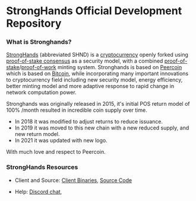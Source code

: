 
StrongHands Official Development Repository
==================================

### What is Stronghands?
[StrongHands](https://stronghands.info) (abbreviated SHND) is a [cryptocurrency](https://en.wikipedia.org/wiki/Cryptocurrency) openly forked  using [proof-of-stake consensus](https://peercoin.net/resources.html#whitepaper) as a security model, with a combined [proof-of-stake](https://peercoin.net/resources.html#whitepaper)/[proof-of-work](https://en.wikipedia.org/wiki/Proof-of-work_system) minting system. Stronghands is based on [Peercoin](https://peercoin.net) which  is based on [Bitcoin](https://bitcoin.org), while incorporating many important innovations to cryptocurrency field including new security model, energy efficiency, better minting model and more adaptive response to rapid change in network computation power.

Stronghands was originally released in 2015, it's initial POS return model of 100% /month resulted in incredible coin supply over time.
* In 2018 it was modified to adjust returns to reduce issuance.
* In 2019 it was moved to this new chain with a new reduced supply, and new return model.
* In 2021 it was updated with new logo.



With much love and respect to Peercoin.

### StrongHands Resources

* Client and Source:
[Client Binaries](https://github.com/stronghandsblockhain/SHND-source/releases/tag/v07301),
[Source Code](https://github.com/stronghandsblockhain/SHND-Newsource)

* Help: 
[Discord chat](https://discord.gg/cPexkPB),



